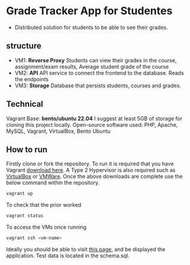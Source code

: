 # Grade Tracker App for Studentes
- Distributed solution for students to be able to see their grades.
## structure
- VM1: **Reverse Proxy** Students can view their grades in the course, assignment/exam results, Average student grade of the course 
- VM2: **API** API service to connect the frontend to the database. Reads the endpoints
- VM3: **Storage** Database that persists students, courses and grades. 

## Technical
Vagrant Base: **bento/ubuntu 22.04**
I suggest at least 5GB of storage for cloning this project locally.
Open-source software used:
PHP, Apache, MySQL, Vagrant, VirtualBox, Bento Ubuntu

## How to run 
Firstly clone or fork the repository.
To run it is required that you have Vagrant [download here](https://developer.hashicorp.com/vagrant/install).
A Type 2 Hypervisor is also required such as [VirtualBox](https://www.virtualbox.org/wiki/Downloads) or [VMWare](https://www.vmware.com/).
Once the above downloads are complete use the below command within the repository.
```bash
vagrant up
``` 
To check that the prior worked
```bash
vagrant status
``` 
To access the VMs once running
```bash
vagrant ssh <vm-name>
```

Ideally you should be able to visit [this page](http://127.0.0.1:8080/index.php), and be displayed the application.
Test data is located in the schema.sql.

